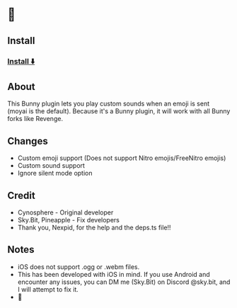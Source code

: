# 🗿
## Install
### [Install ⬇️](https://skydotbit.github.io/moyai-fix/)
## About
This Bunny plugin lets you play custom sounds when an emoji is sent (moyai is the default). Because it's a Bunny plugin, it will work with all Bunny forks like Revenge.
## Changes
- Custom emoji support (Does not support Nitro emojis/FreeNitro emojis)
- Custom sound support
- Ignore silent mode option
## Credit
- Cynosphere - Original developer
- Sky.Bit, Pineapple - Fix developers
- Thank you, Nexpid, for the help and the deps.ts file!!
## Notes
- iOS does not support .ogg or .webm files.
- This has been developed with iOS in mind. If you use Android and encounter any issues, you can DM me (Sky.Bit) on Discord @sky.bit, and I will attempt to fix it.
- 🗿
